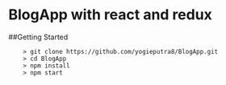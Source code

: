 # BlogApp with react and redux

##Getting Started

```
	> git clone https://github.com/yogieputra8/BlogApp.git
	> cd BlogApp
	> npm install
	> npm start
```
